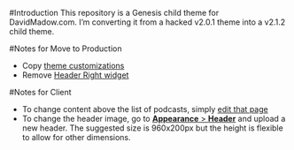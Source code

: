 #Introduction
This repository is a Genesis child theme for DavidMadow.com. I’m converting it from a hacked v2.0.1 theme into a v2.1.2 child theme.

#Notes for Move to Production
 - Copy [theme customizations](http://new.davidmadow.com/wp-admin/customize.php)
 - Remove [Header Right widget](http://davidmadow.com/wp-admin/widgets.php)

#Notes for Client
 - To change content above the list of podcasts, simply [edit that page](http://new.davidmadow.com/wp-admin/post.php?post=864&action=edit)
 - To change the header image, go to [**Appearance** &gt; **Header**](http://new.davidmadow.com/wp-admin/themes.php?page=custom-header) and upload a new header. The suggested size is 960x200px but the height is flexible to allow for other dimensions.
